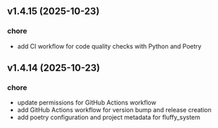 ## v1.4.15 (2025-10-23)

### chore

- add CI workflow for code quality checks with Python and Poetry

## v1.4.14 (2025-10-23)

### chore

- update permissions for GitHub Actions workflow
- add GitHub Actions workflow for version bump and release creation
- add poetry configuration and project metadata for fluffy_system
